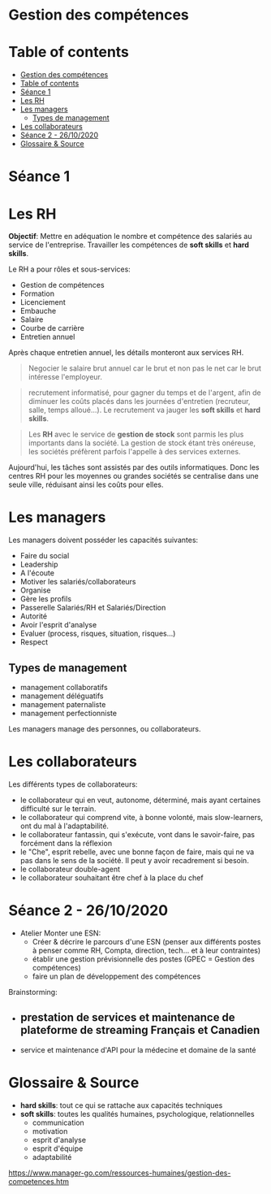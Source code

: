 # Gestion des compétences

# Table of contents
- [Gestion des compétences](#gestion-des-compétences)
- [Table of contents](#table-of-contents)
- [Séance 1](#séance-1)
- [Les RH](#les-rh)
- [Les managers](#les-managers)
  - [Types de management](#types-de-management)
- [Les collaborateurs](#les-collaborateurs)
- [Séance 2 - 26/10/2020](#séance-2---26102020)
- [Glossaire & Source](#glossaire--source)

# Séance 1

# Les RH

__Objectif__: Mettre en adéquation le nombre et compétence des salariés au service de l'entreprise. Travailler les compétences de __soft skills__ et __hard skills__.    

Le RH a pour rôles et sous-services:
- Gestion de compétences
- Formation
- Licenciement
- Embauche
- Salaire
- Courbe de carrière
- Entretien annuel

Après chaque entretien annuel, les détails monteront aux services RH.  

> Negocier le salaire brut annuel car le brut et non pas le net car le brut intéresse l'employeur.

> recrutement informatisé, pour gagner du temps et de l'argent, afin de diminuer les coûts placés dans les journées d'entretien (recruteur, salle, temps alloué...). Le recrutement va jauger les __soft skills__ et __hard skills__.  

> Les __RH__ avec le service de __gestion de stock__ sont parmis les plus importants dans la société. La gestion de stock étant très onéreuse, les sociétés préfèrent parfois l'appelle à des services externes.  

Aujourd'hui, les tâches sont assistés par des outils informatiques. Donc les centres RH pour les moyennes ou grandes sociétés se centralise dans une seule ville, réduisant ainsi les coûts pour elles.   

# Les managers

Les managers doivent posséder les capacités suivantes:
- Faire du social
- Leadership
- A l'écoute
- Motiver les salariés/collaborateurs
- Organise
- Gère les profils
- Passerelle Salariés/RH et Salariés/Direction
- Autorité
- Avoir l'esprit d'analyse
- Evaluer (process, risques, situation, risques...)
- Respect

## Types de management

- management collaboratifs 
- management déléguatifs
- management paternaliste
- management perfectionniste

Les managers manage des personnes, ou collaborateurs.

# Les collaborateurs

Les différents types de collaborateurs:
- le collaborateur qui en veut, autonome, déterminé, mais ayant certaines difficulté sur le terrain.  
- le collaborateur qui comprend vite, à bonne volonté, mais slow-learners, ont du mal à l'adaptabilité.  
- le collaborateur fantassin, qui s'exécute, vont dans le savoir-faire, pas forcément dans la réflexion
- le "Che", esprit rebelle, avec une bonne façon de faire, mais qui ne va pas dans le sens de la société. Il peut y avoir recadrement si besoin.  
- le collaborateur double-agent
- le collaborateur souhaitant être chef à la place du chef  

# Séance 2 - 26/10/2020

- Atelier Monter une ESN:
  - Créer & décrire le parcours d'une ESN (penser aux différents postes à penser comme RH, Compta, direction, tech... et à leur contraintes)
  - établir une gestion prévisionnelle des postes (GPEC = Gestion des compétences)  
  - faire un plan de développement des compétences

Brainstorming: 
- prestation de services et maintenance de plateforme de streaming Français et Canadien
  - 
- service et maintenance d'API pour la médecine et domaine de la santé


# Glossaire & Source
- __hard skills__: tout ce qui se rattache aux capacités techniques  
- __soft skills__: toutes les qualités humaines, psychologique, relationnelles
  - communication
  - motivation
  - esprit d'analyse
  - esprit d'équipe
  - adaptabilité

https://www.manager-go.com/ressources-humaines/gestion-des-competences.htm  

